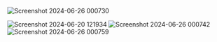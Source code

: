 
![Screenshot 2024-06-26 000730](https://github.com/ishikav2812gmail/website-2/assets/152780438/cfe370e7-7afe-4849-9d1b-31b9147c106e)

![Screenshot 2024-06-20 121934](https://github.com/ishikav2812gmail/website-2/assets/152780438/cc635998-1b4d-4d48-835b-a1413744d857)
![Screenshot 2024-06-26 000742](https://github.com/ishikav2812gmail/website-2/assets/152780438/de010c51-e108-4b94-afd2-9b13c4a1721b)
![Screenshot 2024-06-26 000759](https://github.com/ishikav2812gmail/website-2/assets/152780438/11719ecd-6fc1-4e63-b951-18f0f8903cee)

